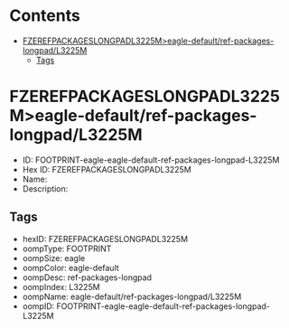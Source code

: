 



Contents
========

* [FZEREFPACKAGESLONGPADL3225M>eagle-default/ref-packages-longpad/L3225M](#fzerefpackageslongpadl3225meagle-defaultref-packages-longpadl3225m)
	* [Tags](#tags)

# FZEREFPACKAGESLONGPADL3225M>eagle-default/ref-packages-longpad/L3225M

- ID: FOOTPRINT-eagle-eagle-default-ref-packages-longpad-L3225M
- Hex ID: FZEREFPACKAGESLONGPADL3225M
- Name: 
- Description: 

## Tags

- hexID: FZEREFPACKAGESLONGPADL3225M
- oompType: FOOTPRINT
- oompSize: eagle
- oompColor: eagle-default
- oompDesc: ref-packages-longpad
- oompIndex: L3225M
- oompName: eagle-default/ref-packages-longpad/L3225M
- oompID: FOOTPRINT-eagle-eagle-default-ref-packages-longpad-L3225M
